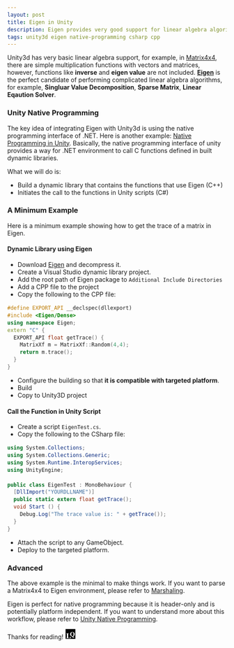 ```yaml
---
layout: post
title: Eigen in Unity
description: Eigen provides very good support for linear algebra algorithms, but is in general working in C++. On the other hand, Unity game engine does not have ready-to-use packages for linear algebra needs, and only has scripting support for C# and Javascript. This post demonstrates how to use Eigen in Unity.
tags: unity3d eigen native-programming csharp cpp
---
```


Unity3d has very basic linear algebra support, for example, in [Matrix4x4](https://docs.unity3d.com/ScriptReference/Matrix4x4.html), there are simple multiplication functions with vectors and matrices, however, functions like **inverse** and **eigen value** are not included. **[Eigen](http://eigen.tuxfamily.org)** is the perfect candidate of performing complicated linear algebra algorithms, for example, **Singluar Value Decomposition**, **Sparse Matrix**, **Linear Eqaution Solver**.


### Unity Native Programming

The key idea of integrating Eigen with Unity3d is using the native programming interface of .NET. Here is another example: [Native Programming in Unity](http://longqian.me/2017/01/29/unity-native-programming/). Basically, the native programming interface of unity provides a way for .NET environment to call C functions defined in built dynamic libraries.

What we will do is:

* Build a dynamic library that contains the functions that use Eigen (C++)
* Initiates the call to the functions in Unity scripts (C#)

### A Minimum Example

Here is a minimum example showing how to get the trace of a matrix in Eigen.

#### Dynamic Library using Eigen

* Download [Eigen](http://eigen.tuxfamily.org) and decompress it.
* Create a Visual Studio dynamic library project.
* Add the root path of Eigen package to ```Additional Include Directories```
* Add a CPP file to the project
* Copy the following to the CPP file:

```cpp
#define EXPORT_API __declspec(dllexport)
#include <Eigen/Dense>
using namespace Eigen;
extern "C" {
  EXPORT_API float getTrace() {
    MatrixXf m = MatrixXf::Random(4,4);
    return m.trace();
  }
}
```

* Configure the building so that **it is compatible with targeted platform**.
* Build
* Copy to Unity3D project

#### Call the Function in Unity Script

* Create a script ```EigenTest.cs```.
* Copy the following to the CSharp file:

```csharp
using System.Collections;
using System.Collections.Generic;
using System.Runtime.InteropServices;
using UnityEngine;

public class EigenTest : MonoBehaviour {
  [DllImport("YOURDLLNAME")]
  public static extern float getTrace();
  void Start () {
    Debug.Log("The trace value is: " + getTrace());
  }
}
```

* Attach the script to any GameObject.
* Deploy to the targeted platform.


### Advanced

The above example is the minimal to make things work. If you want to parse a Matrix4x4 to Eigen environment, please refer to [Marshaling](https://en.wikipedia.org/wiki/Marshalling_(computer_science)).

Eigen is perfect for native programming because it is header-only and is potentially platform independent. If you want to understand more about this workflow, please refer to [Unity Native Programming](http://longqian.me/2017/01/29/unity-native-programming/).



Thanks for reading! <img class="inline" src="/public/LQ144x144.png" alt="LQ" style="width:1.5rem;height:1.5rem;" />

